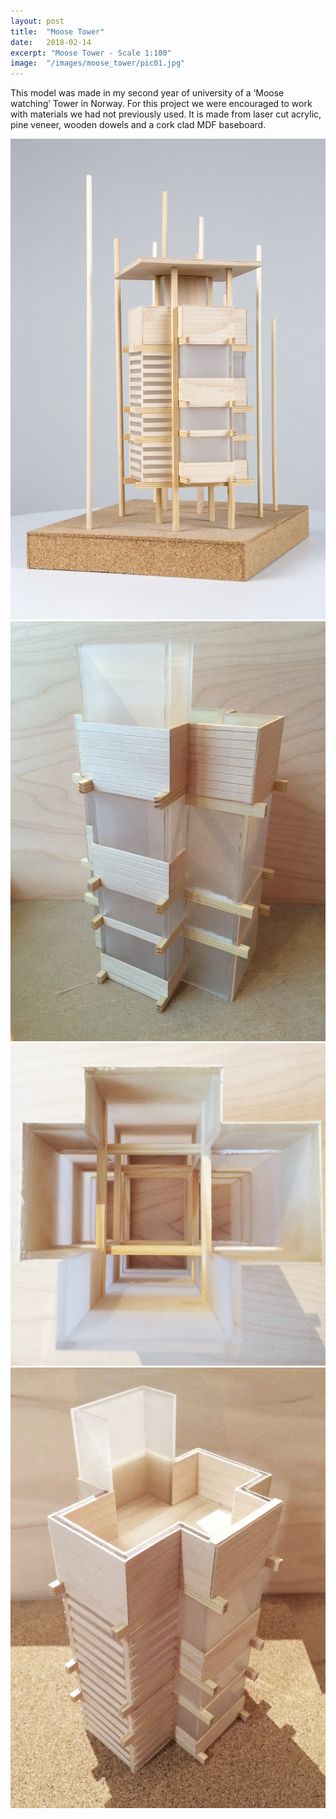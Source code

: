 ```yaml
---
layout: post
title:	"Moose Tower"
date:	2018-02-14
excerpt: "Moose Tower - Scale 1:100"
image:	"/images/moose_tower/pic01.jpg"
---
```

This model was made in my second year of university of a ‘Moose watching’ Tower in Norway. For this project we were encouraged to work with materials we had not previously used. It is made from laser cut acrylic, pine veneer, wooden dowels and a cork clad MDF baseboard.
<div class="box alt">
	<div class="row 50% uniform">
		<div class="4u"><span class="image fit"><img src="/images/moose_tower/pic02.jpg" alt="" /></span></div>
		<div class="4u$"><span class="image fit"><img src="/images/moose_tower/pic03.jpg" alt="" /></span></div>
		<!-- Break -->
		<div class="4u"><span class="image fit"><img src="/images/moose_tower/pic04.jpg" alt="" /></span></div>
		<div class="4u"><span class="image fit"><img src="/images/moose_tower/pic05.jpg" alt="" /></span></div>
	</div>
</div>

